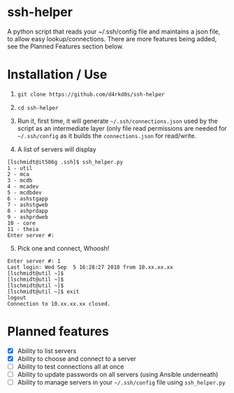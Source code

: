 # ssh-helper
A python script that reads your ~/.ssh/config file and maintains a json file, to allow easy lookup/connections. There are more features being added, see the Planned Features section below.

# Installation / Use

1. `git clone https://github.com/d4rkd0s/ssh-helper`

2. `cd ssh-helper`

3. Run it, first time, it will generate `~/.ssh/connections.json` used by the script as an intermediate layer (only file read permissions are needed for `~/.ssh/config` as it builds the `connections.json` for read/write.

4. A list of servers will display

```
[lschmidt@it586g .ssh]$ ssh_helper.py 
1 - util
2 - mca
3 - mcdb
4 - mcadev
5 - mcdbdev
6 - ashstgapp
7 - ashstgweb
8 - ashprdapp
9 - ashprdweb
10 - core
11 - theia
Enter server #: 
```

5. Pick one and connect, Whoosh!

```
Enter server #: 1
Last login: Wed Sep  5 16:28:27 2018 from 10.xx.xx.xx
[lschmidt@util ~]$ 
[lschmidt@util ~]$ 
[lschmidt@util ~]$ 
[lschmidt@util ~]$ exit
logout
Connection to 10.xx.xx.xx closed.
```

# Planned features

- [X] Ability to list servers
- [X] Ability to choose and connect to a server
- [ ] Ability to test connections all at once
- [ ] Ability to update passwords on all servers (using Ansible underneath)
- [ ] Ability to manage servers in your `~/.ssh/config` file using `ssh_helper.py`
